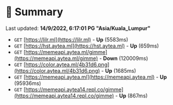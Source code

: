 # 📖 Summary
Last updated: **14/9/2022, 6:17:01 PG "Asia/Kuala_Lumpur"**

- `GET` [https://lilr.ml](https://lilr.ml) - **Up** (5583ms)
- `GET` [https://hst.aytea.ml](https://hst.aytea.ml) - **Up** (659ms)
- `GET` [https://memeapi.aytea.ml/gimme](https://memeapi.aytea.ml/gimme) - **Down** (120009ms)
- `GET` [https://color.aytea.ml/4b31d6.png](https://color.aytea.ml/4b31d6.png) - **Up** (1685ms)
- `GET` [https://memeapi.aytea.ml](https://memeapi.aytea.ml) - **Up** (95936ms)
- `GET` [https://memeapi.aytea14.repl.co/gimme](https://memeapi.aytea14.repl.co/gimme) - **Up** (867ms)

